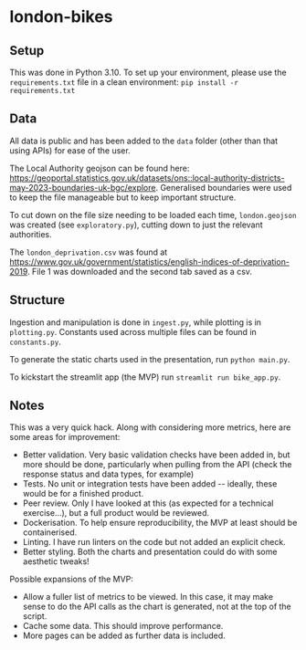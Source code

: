 # london-bikes

## Setup
This was done in Python 3.10. To set up your environment, please use the `requirements.txt` file in a clean environment:
`pip install -r requirements.txt`

## Data
All data is public and has been added to the `data` folder (other than that using APIs) for ease of the user.

The Local Authority geojson can be found here: https://geoportal.statistics.gov.uk/datasets/ons::local-authority-districts-may-2023-boundaries-uk-bgc/explore.
Generalised boundaries were used to keep the file manageable but to keep important structure.

To cut down on the file size needing to be loaded each time, `london.geojson` was created (see `exploratory.py`), 
cutting down to just the relevant authorities.

The `london_deprivation.csv` was found at https://www.gov.uk/government/statistics/english-indices-of-deprivation-2019. 
File 1 was downloaded and the second tab saved as a csv.

## Structure
Ingestion and manipulation is done in `ingest.py`, while plotting is in `plotting.py`. Constants used across multiple
files can be found in `constants.py`.

To generate the static charts used in the presentation, run `python main.py`.

To kickstart the streamlit app (the MVP) run `streamlit run bike_app.py`.

## Notes
This was a very quick hack. Along with considering more metrics, here are some areas for improvement:

* Better validation. Very basic validation checks have been added in, but more should be done, particularly when pulling from the API (check the response status and data types, for example)
* Tests. No unit or integration tests have been added -- ideally, these would be for a finished product.
* Peer review. Only I have looked at this (as expected for a technical exercise...), but a full product would be reviewed.
* Dockerisation. To help ensure reproducibility, the MVP at least should be containerised.
* Linting. I have run linters on the code but not added an explicit check.
* Better styling. Both the charts and presentation could do with some aesthetic tweaks!

Possible expansions of the MVP:

* Allow a fuller list of metrics to be viewed. In this case, it may make sense to do the API calls as the chart is generated, not at the top of the script.
* Cache some data. This should improve performance.
* More pages can be added as further data is included.